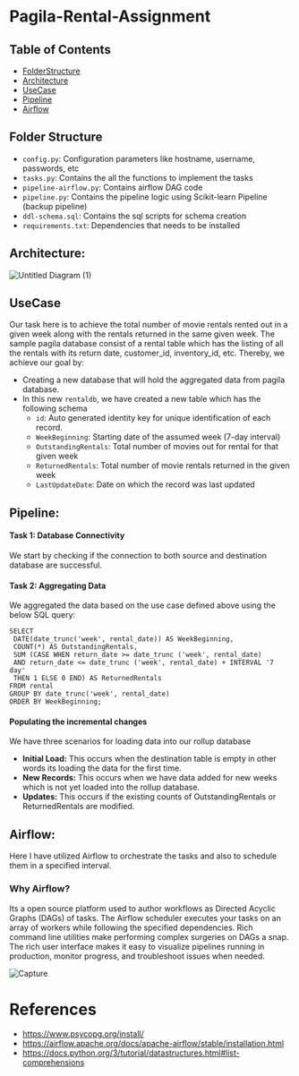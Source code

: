 # Pagila-Rental-Assignment

## Table of Contents
* [FolderStructure](#folderstructure)
* [Architecture](#architecture)
* [UseCase](#usecase)
* [Pipeline](#pipeline)
* [Airflow](#airflow)

## Folder Structure

- `config.py`: Configuration parameters like hostname, username, passwords, etc
- `tasks.py`: Contains the all the functions to implement the tasks
- `pipeline-airflow.py`: Contains airflow DAG code
- `pipeline.py`: Contains the pipeline logic using Scikit-learn Pipeline (backup pipeline)
- `ddl-schema.sql`: Contains the sql scripts for schema creation
- `requirements.txt`: Dependencies that needs to be installed


## Architecture:

![Untitled Diagram (1)](https://user-images.githubusercontent.com/59846364/125049481-054f3200-e06f-11eb-8525-aef8f54ecaf9.png)

## UseCase

Our task here is to achieve the total number of movie rentals rented out in a given week along with the rentals returned in the same given week.
The sample pagila database consist of a rental table which has the listing of all the rentals with its return date, customer_id, inventory_id, etc.
Thereby, we achieve our goal by:

- Creating a new database that will hold the aggregated data from pagila database.
- In this new `rentaldb`, we have created a new table which has the following schema
  - `id`: Auto generated identity key for unique identification of each record.
  - `WeekBeginning`: Starting date of the assumed week (7-day interval)
  - `OutstandingRentals`: Total number of movies out for rental for that given week
  - `ReturnedRentals`: Total number of movie rentals returned in the given week
  - `LastUpdateDate`: Date on which the record was last updated


  
 ## Pipeline:
 
 #### Task 1: Database Connectivity
 We start by checking if the connection to both source and destination database are successful.
 
 #### Task 2: Aggregating Data
 We aggregated the data based on the use case defined above using the below SQL query:
 
 ```
 SELECT
  DATE(date_trunc('week', rental_date)) AS WeekBeginning,
  COUNT(*) AS OutstandingRentals,
  SUM (CASE WHEN return_date >= date_trunc ('week', rental_date)
  AND return_date <= date_trunc ('week', rental_date) + INTERVAL '7 day'
  THEN 1 ELSE 0 END) AS ReturnedRentals
FROM rental
GROUP BY date_trunc('week', rental_date)
ORDER BY WeekBeginning;
 ```

#### Populating the incremental changes

We have three scenarios for loading data into our rollup database

- **Initial Load:** This occurs when the destination table is empty in other words its loading the data for the first time.
- **New Records:** This occurs when we have data added for new weeks which is not yet loaded into the rollup database.
- **Updates:** This occurs if the existing counts of OutstandingRentals or ReturnedRentals are modified.
  
  
## Airflow:

Here I have utilized Airflow to orchestrate the tasks and also to schedule them in a specified interval.

### Why Airflow?
Its a open source platform used to author workflows as Directed Acyclic Graphs (DAGs) of tasks. The Airflow scheduler executes your tasks on an array of workers while following the specified dependencies. Rich command line utilities make performing complex surgeries on DAGs a snap. The rich user interface makes it easy to visualize pipelines running in production, monitor progress, and troubleshoot issues when needed.

![Capture](https://user-images.githubusercontent.com/59846364/125050396-ea30f200-e06f-11eb-8d26-8a78c276c515.PNG)


# References

- https://www.psycopg.org/install/
- https://airflow.apache.org/docs/apache-airflow/stable/installation.html
- https://docs.python.org/3/tutorial/datastructures.html#list-comprehensions

